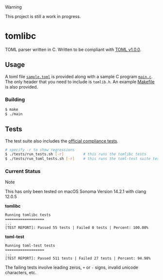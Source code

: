 > [!WARNING]  
> This project is still a work in progress.

# tomlibc

TOML parser written in C.
Written to be compliant with [TOML v1.0.0](https://toml.io/en/v1.0.0).

## Usage

A toml file [`sample.toml`](sample.toml) is provided along with a sample C program [`main.c`](main.c).
The only header that you need to include is `tomlib.h`.
An example [Makefile](Makefile) is also provided.

### Building

```bash
$ make
$ ./main
```

## Tests

The test suite also includes the [official compliance tests](https://github.com/toml-lang/toml-test).

```bash
# specify -r to show regressions
$ ./tests/run_tests.sh [-r]         # this runs the tomlibc tests
$ ./tests/run_toml_tests.sh [-r]    # this runs the toml-test suite tests
```

### Current Status

> [!NOTE]
> This has only been tested on macOS Sonoma Version 14.2.1 with clang 12.0.5

**tomlibc**

```
Running tomlibc tests
==================
...
[TEST REPORT]: Passed 55 tests | Failed 0 tests | Percent: 100.00%
```

**toml-test**

```
Running toml-test tests
==================
...
[TEST REPORT]: Passed 511 tests | Failed 27 tests | Percent: 94.98%
```

The failing tests involve leading zeros, `+` or `-` signs, invalid unicode characters, etc.
